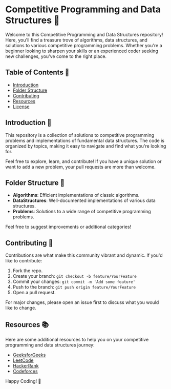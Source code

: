 # Competitive Programming and Data Structures 🚀

Welcome to this Competitive Programming and Data Structures repository! Here, you'll find a treasure trove of algorithms, data structures, and solutions to various competitive programming problems. Whether you're a beginner looking to sharpen your skills or an experienced coder seeking new challenges, you've come to the right place.

## Table of Contents 📜

- [Introduction](#introduction)
- [Folder Structure](#folder-structure)
- [Contributing](#contributing)
- [Resources](#resources)
- [License](#license)

## Introduction 🌟

This repository is a collection of solutions to competitive programming problems and implementations of fundamental data structures. The code is organized by topics, making it easy to navigate and find what you're looking for.

Feel free to explore, learn, and contribute! If you have a unique solution or want to add a new problem, your pull requests are more than welcome.

## Folder Structure 📁

- **Algorithms**: Efficient implementations of classic algorithms.
- **DataStructures**: Well-documented implementations of various data structures.
- **Problems**: Solutions to a wide range of competitive programming problems.

Feel free to suggest improvements or additional categories!

## Contributing 🤝

Contributions are what make this community vibrant and dynamic. If you'd like to contribute:

1. Fork the repo.
2. Create your branch: `git checkout -b feature/YourFeature`
3. Commit your changes: `git commit -m 'Add some feature'`
4. Push to the branch: `git push origin feature/YourFeature`
5. Open a pull request.

For major changes, please open an issue first to discuss what you would like to change.

## Resources 📚

Here are some additional resources to help you on your competitive programming and data structures journey:

- [GeeksforGeeks](https://www.geeksforgeeks.org/)
- [LeetCode](https://leetcode.com/)
- [HackerRank](https://www.hackerrank.com/domains/tutorials/10-days-of-javascript)
- [Codeforces](https://codeforces.com/)
  
Happy Coding! 🚀
